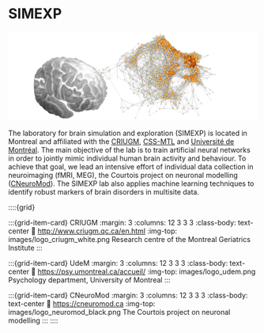 # SIMEXP

![](images/banner.png)

The laboratory for brain simulation and exploration (SIMEXP) is located in Montreal and affiliated with the [CRIUGM](https://criugm.qc.ca/), [CSS-MTL](https://ciusss-centresudmtl.gouv.qc.ca/) and [Université de Montréal](https://psy.umontreal.ca/accueil/). The main objective of the lab is to train artificial neural networks in order to jointly mimic individual human brain activity and behaviour. To achieve that goal, we lead an intensive effort of individual data collection in neuroimaging (fMRI, MEG), the Courtois project on neuronal modelling ([CNeuroMod](https://cneuromod.ca)). The SIMEXP lab also applies machine learning techniques to identify robust markers of brain disorders in multisite data.

::::{grid}

:::{grid-item-card} CRIUGM
:margin: 3
:columns: 12 3 3 3
:class-body: text-center
:link: http://www.criugm.qc.ca/en.html
:img-top: images/logo_criugm_white.png
Research centre of the Montreal Geriatrics Institute
:::

:::{grid-item-card} UdeM
:margin: 3
:columns: 12 3 3 3
:class-body: text-center
:link: https://psy.umontreal.ca/accueil/
:img-top: images/logo_udem.png
Psychology department, University of Montreal
:::

:::{grid-item-card} CNeuroMod
:margin: 3
:columns: 12 3 3 3
:class-body: text-center
:link: https://cneuromod.ca
:img-top: images/logo_neuromod_black.png
The Courtois project on neuronal modelling
:::
::::
